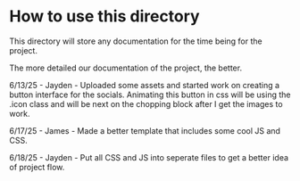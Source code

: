 # How to use this directory

This directory will store any documentation for the time being for the project.

The more detailed our documentation of the project, the better.

6/13/25 - Jayden - Uploaded some assets and started work on creating a button interface for the socials. Animating this button in css will be using the .icon class and will be next on the chopping block after I get the images to work.

6/17/25 - James - Made a better template that includes some cool JS and CSS.

6/18/25 - Jayden - Put all CSS and JS into seperate files to get a better idea of project flow. 